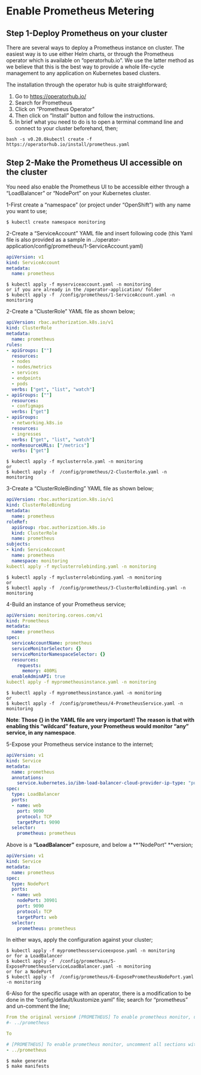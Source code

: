 # Enable Prometheus Metering

## Step 1-Deploy Prometheus on your cluster

There are several ways to deploy a Prometheus instance on cluster. The easiest way is to use either Helm charts, or through the Prometheus operator which is available on “operatorhub.io”. We use the latter method as we believe that this is the best way to provide a whole life-cycle management to any application on Kubernetes based clusters.

The installation through the operator hub is quite straightforward;

1. Go to https://operatorhub.io/
2. Search for Prometheus
3. Click on “Prometheus Operator”
4. Then click on “Install” button and follow the instructions.
5. In brief what you need to do is to open a terminal command line and connect to your cluster beforehand, then;

```
bash -s v0.20.0kubectl create -f https://operatorhub.io/install/prometheus.yaml
```

## Step 2-Make the Prometheus UI accessible on the cluster

You need also enable the Prometheus UI to be accessible either through a “LoadBalancer” or “NodePort” on your Kubernetes cluster.

1-First create a “namespace” (or project under “OpenShift”) with any name you want to use;

```shell
$ kubectl create namespace monitoring
```

2-Create a “ServiceAccount” YAML file and insert following code (this Yaml file is also provided as a sample in ../operator-application/config/prometheus/1-ServiceAccount.yaml)

```yaml
apiVersion: v1
kind: ServiceAccount
metadata:
  name: prometheus
```

```shell
$ kubectl apply -f myserviceaccount.yaml -n monitoring
or if you are already in the /operator-application/ folder
$ kubectl apply -f  /config/prometheus/1-ServiceAccount.yaml -n monitoring
```

2-Create a “ClusterRole” YAML file as shown below;

```yaml
apiVersion: rbac.authorization.k8s.io/v1
kind: ClusterRole
metadata:
  name: prometheus
rules:
- apiGroups: [""]
  resources:
  - nodes
  - nodes/metrics
  - services
  - endpoints
  - pods
  verbs: ["get", "list", "watch"]
- apiGroups: [""]
  resources:
  - configmaps
  verbs: ["get"]
- apiGroups:
  - networking.k8s.io
  resources:
  - ingresses
  verbs: ["get", "list", "watch"]
- nonResourceURLs: ["/metrics"]
  verbs: ["get"]
```

```shell
$ kubectl apply -f myclusterrole.yaml -n monitoring
or 
$ kubectl apply -f  /config/prometheus/2-ClusterRole.yaml -n monitoring
```

3-Create a “ClusterRoleBinding” YAML file as shown below;

```yaml
apiVersion: rbac.authorization.k8s.io/v1
kind: ClusterRoleBinding
metadata:
  name: prometheus
roleRef:
  apiGroup: rbac.authorization.k8s.io
  kind: ClusterRole
  name: prometheus
subjects:
- kind: ServiceAccount
  name: prometheus
  namespace: monitoring
kubectl apply -f myclusterrolebinding.yaml -n monitoring
```

```shell
$ kubectl apply -f myclusterrolebinding.yaml -n monitoring
or
$ kubectl apply -f  /config/prometheus/3-ClusterRoleBinding.yaml -n monitoring
```

4-Build an instance of your Prometheus service;

```yaml
apiVersion: monitoring.coreos.com/v1
kind: Prometheus
metadata:
  name: prometheus
spec:
  serviceAccountName: prometheus
  serviceMonitorSelector: {}
  serviceMonitorNamespaceSelector: {}
  resources:
    requests:
      memory: 400Mi
  enableAdminAPI: true
kubectl apply -f myprometheusinstance.yaml -n monitoring
```

```shell
$ kubectl apply -f myprometheusinstance.yaml -n monitoring
or 
$ kubectl apply -f  /config/prometheus/4-PrometheusService.yaml -n monitoring
```

**Note**: **Those {} in the YAML file are very important! The reason is that with enabling this “wildcard” feature, your Prometheus would monitor “any” service, in any namespace**.

5-Expose your Prometheus service instance to the internet;

```yaml
apiVersion: v1
kind: Service
metadata:
  name: prometheus
  annotations:
    service.kubernetes.io/ibm-load-balancer-cloud-provider-ip-type: "public"     
spec:
  type: LoadBalancer
  ports:
  - name: web
    port: 9090
    protocol: TCP
    targetPort: 9090
  selector:
    prometheus: prometheus
```

Above is a **“LoadBalancer”** exposure, and below a **“NodePort” **version;

```yaml
apiVersion: v1
kind: Service
metadata:
  name: prometheus
spec:
  type: NodePort
  ports:
  - name: web
    nodePort: 30901
    port: 9090
    protocol: TCP
    targetPort: web
  selector:
    prometheus: prometheus
```

In either ways, apply the configuration against your cluster;

```shell
$ kubectl apply -f myprometheusserviceexpose.yaml -n monitoring
or for a LoadBalancer
$ kubectl apply -f  /config/prometheus/5-ExposePrometheusServiceLoadBalancer.yaml -n monitoring
or for a NodePort
$ kubectl apply -f  /config/prometheus/6-ExposePrometheusNodePort.yaml -n monitoring
```



6-Also for the specific usage with an operator, there is a modification to be done in the “config/default/kustomize.yaml” file; search for “prometheus” and un-comment the line;

```yaml
From the original version# [PROMETHEUS] To enable prometheus monitor, uncomment all sections with 'PROMETHEUS'.
#- ../prometheus

To

# [PROMETHEUS] To enable prometheus monitor, uncomment all sections with 'PROMETHEUS'.
- ../prometheus
```



```shell
$ make generate
$ make manifests
```

